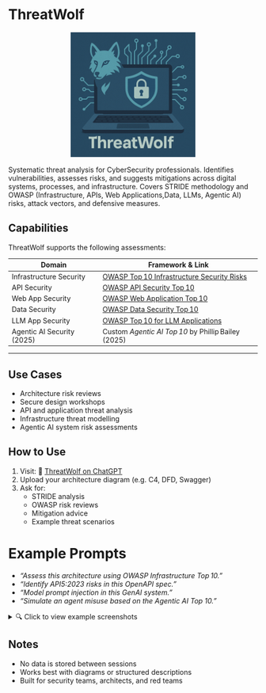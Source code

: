 # ThreatWolf

<p align="center">
  <img src="./.img/1.png" alt="ThreatWolf Logo" width="50%">
</p>

Systematic threat analysis for CyberSecurity professionals. Identifies vulnerabilities, assesses risks, and suggests mitigations across digital systems, processes, and infrastructure. Covers STRIDE methodology and OWASP (Infrastructure, APIs, Web Applications,Data, LLMs, Agentic AI) risks, attack vectors, and defensive measures.

## Capabilities

ThreatWolf supports the following assessments:

| Domain                    | Framework & Link |
|---------------------------|------------------|
| Infrastructure Security   | [OWASP Top 10 Infrastructure Security Risks](https://owasp.org/www-project-top-10-infrastructure-security-risks/)  
| API Security              | [OWASP API Security Top 10](https://owasp.org/www-project-api-security/)  
| Web App Security          | [OWASP Web Application Top 10](https://owasp.org/www-project-top-ten/)  
| Data Security             | [OWASP Data Security Top 10](https://github.com/OWASP/www-project-data-security-top-10/blob/main/tab_Top-10.md)  
| LLM App Security          | [OWASP Top 10 for LLM Applications](https://owasp.org/www-project-top-10-for-large-language-model-applications/)  
| Agentic AI Security (2025)| Custom *Agentic AI Top 10* by Phillip Bailey (2025)

---

## Use Cases

- Architecture risk reviews  
- Secure design workshops  
- API and application threat analysis  
- Infrastructure threat modelling  
- Agentic AI system risk assessments

## How to Use

1. Visit: 🐺 [ThreatWolf on ChatGPT](https://chatgpt.com/g/g-686a4c1fe6bc81919dca0a4223a665a9-threatwolf)  
2. Upload your architecture diagram (e.g. C4, DFD, Swagger)  
3. Ask for:  
   - STRIDE analysis  
   - OWASP risk reviews  
   - Mitigation advice  
   - Example threat scenarios

# Example Prompts

- _“Assess this architecture using OWASP Infrastructure Top 10.”_  
- _“Identify API5:2023 risks in this OpenAPI spec.”_  
- _“Model prompt injection in this GenAI system.”_  
- _“Simulate an agent misuse based on the Agentic AI Top 10.”_

<details>
  <summary>🔍 Click to view example screenshots</summary>

  <p align="center">
    <img src="./.img/2.png" alt="Screenshot 2" width="80%">
  </p>
  <p align="center">
    <img src="./.img/3.png" alt="Screenshot 3" width="80%">
  </p>
  <p align="center">
    <img src="./.img/4.png" alt="Screenshot 4" width="80%">
  </p>
  <p align="center">
    <img src="./.img/5.png" alt="Screenshot 5" width="80%">
  </p>
  <p align="center">
    <img src="./.img/6.png" alt="Screenshot 6" width="80%">
  </p>
  <p align="center">
    <img src="./.img/7.png" alt="Screenshot 7" width="80%">
  </p>
</details>


## Notes

- No data is stored between sessions  
- Works best with diagrams or structured descriptions  
- Built for security teams, architects, and red teams